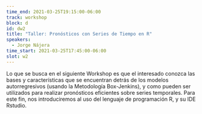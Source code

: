 ```yaml
---
time_end: 2021-03-25T19:15:00-06:00
track: workshop
block: d
id: dw2
title: "Taller: Pronósticos con Series de Tiempo en R"
speakers:
  - Jorge Nájera
time_start: 2021-03-25T17:45:00-06:00
slot: w2
---
```


Lo que se busca en el siguiente Workshop es que el interesado conozca las bases y características que se encuentran detrás de los modelos autorregresivos (usando la Metodología Box-Jenkins), y como pueden ser utilizados para realizar pronósticos eficientes sobre series temporales. Para este fin, nos introduciremos al uso del lenguaje de programación R, y su IDE Rstudio.
